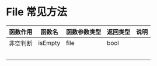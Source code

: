 # File 常见方法

| 函数作用 | 函数名  | 函数参数类型 | 返回类型 | 说明 |
| -------- | ------- | ------------ | -------- | ---- |
| 非空判断 | isEmpty | file         | bool     |      |
|          |         |              |          |      |
|          |         |              |          |      |
|          |         |              |          |      |
|          |         |              |          |      |
|          |         |              |          |      |
